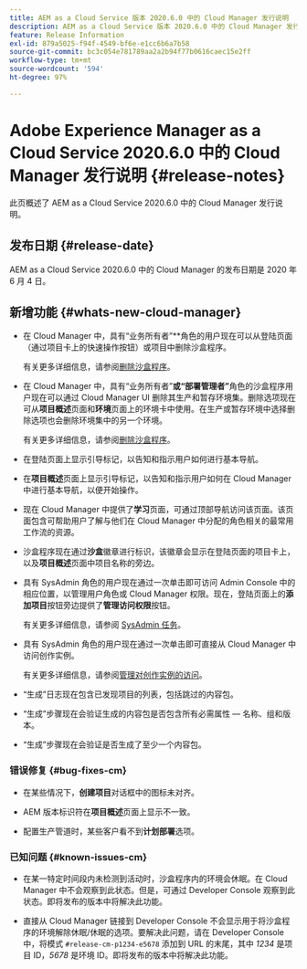```yaml
---
title: AEM as a Cloud Service 版本 2020.6.0 中的 Cloud Manager 发行说明
description: AEM as a Cloud Service 版本 2020.6.0 中的 Cloud Manager 发行说明
feature: Release Information
exl-id: 879a5025-f94f-4549-bf6e-e1cc6b6a7b58
source-git-commit: bc3c054e781789aa2a2b94f77b0616caec15e2ff
workflow-type: tm+mt
source-wordcount: '594'
ht-degree: 97%

---
```


# Adobe Experience Manager as a Cloud Service 2020.6.0 中的 Cloud Manager 发行说明 {#release-notes}

此页概述了 AEM as a Cloud Service 2020.6.0 中的 Cloud Manager 发行说明。

## 发布日期 {#release-date}

AEM as a Cloud Service 2020.6.0 中的 Cloud Manager 的发布日期是 2020 年 6 月 4 日。

## 新增功能 {#whats-new-cloud-manager}

* 在 Cloud Manager 中，具有“业务所有者”**&#x200B;角色的用户现在可以从登陆页面（通过项目卡上的快速操作按钮）或项目中删除沙盒程序。

  有关更多详细信息，请参阅[删除沙盒程序](https://experienceleague.adobe.com/docs/experience-manager-cloud-service/onboarding/getting-access/cloud-service-programs/creating-a-program.html)。

* 在 Cloud Manager 中，具有“业务所有者”**&#x200B;或“部署管理者”**&#x200B;角色的沙盒程序用户现在可以通过 Cloud Manager UI 删除其生产和暂存环境集。删除选项现在可从&#x200B;**项目概述**&#x200B;页面和&#x200B;**环境**&#x200B;页面上的环境卡中使用。在生产或暂存环境中选择删除选项也会删除环境集中的另一个环境。

  有关更多详细信息，请参阅[删除沙盒程序](https://experienceleague.adobe.com/docs/experience-manager-cloud-service/onboarding/getting-access/cloud-service-programs/creating-a-program.html)。

* 在登陆页面上显示引导标记，以告知和指示用户如何进行基本导航。

* 在&#x200B;**项目概述**&#x200B;页面上显示引导标记，以告知和指示用户如何在 Cloud Manager 中进行基本导航，以便开始操作。

* 现在 Cloud Manager 中提供了&#x200B;**学习**&#x200B;页面，可通过顶部导航访问该页面。该页面包含可帮助用户了解与他们在 Cloud Manager 中分配的角色相关的最常用工作流的资源。

* 沙盒程序现在通过&#x200B;**沙盒**&#x200B;徽章进行标识，该徽章会显示在登陆页面的项目卡上，以及&#x200B;**项目概述**&#x200B;页面中项目名称的旁边。

* 具有 SysAdmin 角色的用户现在通过一次单击即可访问 Admin Console 中的相应位置，以管理用户角色或 Cloud Manager 权限。现在，登陆页面上的&#x200B;**添加项目**&#x200B;按钮旁边提供了&#x200B;**管理访问权限**&#x200B;按钮。

  有关更多详细信息，请参阅 [SysAdmin 任务](https://experienceleague.adobe.com/docs/experience-manager-cloud-service/onboarding/getting-access/navigation.html#sysadmin-tasks)。

* 具有 SysAdmin 角色的用户现在通过一次单击即可直接从 Cloud Manager 中访问创作实例。

  有关更多详细信息，请参阅[管理对创作实例的访问](https://experienceleague.adobe.com/docs/experience-manager-cloud-service/onboarding/getting-access/navigation.html#manage-access-aem)。

* “生成”日志现在包含已发现项目的列表，包括跳过的内容包。

* “生成”步骤现在会验证生成的内容包是否包含所有必需属性 — 名称、组和版本。

* “生成”步骤现在会验证是否生成了至少一个内容包。

### 错误修复 {#bug-fixes-cm}

* 在某些情况下，**创建项目**&#x200B;对话框中的图标未对齐。

* AEM 版本标识符在&#x200B;**项目概述**&#x200B;页面上显示不一致。

* 配置生产管道时，某些客户看不到&#x200B;**计划部署**&#x200B;选项。

### 已知问题 {#known-issues-cm}

* 在某一特定时间段内未检测到活动时，沙盒程序内的环境会休眠。在 Cloud Manager 中不会观察到此状态。但是，可通过 Developer Console 观察到此状态。即将发布的版本中将解决此功能。

* 直接从 Cloud Manager 链接到 Developer Console 不会显示用于将沙盒程序的环境解除休眠/休眠的选项。要解决此问题，请在 Developer Console 中，将模式 `#release-cm-p1234-e5678` 添加到 URL 的末尾，其中 *1234* 是项目 ID，*5678* 是环境 ID。即将发布的版本中将解决此功能。
